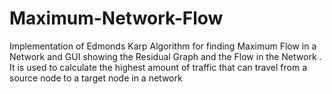 # Maximum-Network-Flow
Implementation of Edmonds Karp Algorithm for finding Maximum Flow in a Network and GUI showing the Residual Graph and the Flow in the Network . It is used to calculate the highest amount of traffic that can travel from a source node to a target node in a network
